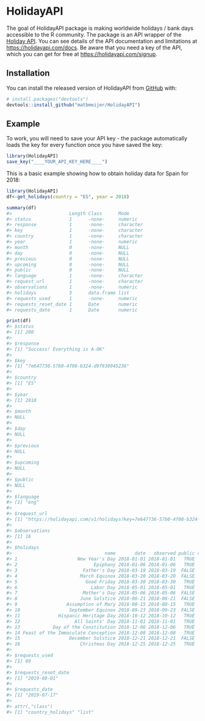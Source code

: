 
<!-- README.md is generated from README.Rmd. Please edit that file -->

# HolidayAPI

<!-- badges: start -->

<!-- badges: end -->

The goal of HolidayAPI package is making worldwide holidays / bank days
accessible to the R community. The package is an API wrapper of the
[Holiday API](https://holidayapi.com/). You can see details of the API
documentation and limitations at <https://holidayapi.com/docs>. Be aware
that you need a key of the API, which you can get for free at
<https://holidayapi.com/signup>.

## Installation

You can install the released version of HolidayAPI from
[GitHub](https://github.com/) with:

``` r
# install.packages("devtools")
devtools::install_github("matbmeijer/HolidayAPI")
```

## Example

To work, you will need to save your API key - the package automatically
loads the key for every function once you have saved the key:

``` r
library(HolidayAPI)
save_key("____YOUR_API_KEY_HERE____")
```

This is a basic example showing how to obtain holiday data for Spain for
2018:

``` r
library(HolidayAPI)
df<-get_holidays(country = "ES", year = 2018)

summary(df)
#>                     Length Class      Mode     
#> status              1      -none-     numeric  
#> response            1      -none-     character
#> key                 1      -none-     character
#> country             1      -none-     character
#> year                1      -none-     numeric  
#> month               0      -none-     NULL     
#> day                 0      -none-     NULL     
#> previous            0      -none-     NULL     
#> upcoming            0      -none-     NULL     
#> public              0      -none-     NULL     
#> language            1      -none-     character
#> request_url         1      -none-     character
#> observations        1      -none-     numeric  
#> holidays            5      data.frame list     
#> requests_used       1      -none-     numeric  
#> requests_reset_date 1      Date       numeric  
#> requests_date       1      Date       numeric

print(df)
#> $status
#> [1] 200
#> 
#> $response
#> [1] "Success! Everything is A-OK"
#> 
#> $key
#> [1] "7e647736-57b0-4f08-b324-d9f930945236"
#> 
#> $country
#> [1] "ES"
#> 
#> $year
#> [1] 2018
#> 
#> $month
#> NULL
#> 
#> $day
#> NULL
#> 
#> $previous
#> NULL
#> 
#> $upcoming
#> NULL
#> 
#> $public
#> NULL
#> 
#> $language
#> [1] "eng"
#> 
#> $request_url
#> [1] "https://holidayapi.com/v1/holidays?key=7e647736-57b0-4f08-b324-d9f930945236&country=ES&year=2018"
#> 
#> $observations
#> [1] 16
#> 
#> $holidays
#>                                  name       date   observed public country
#> 1                      New Year's Day 2018-01-01 2018-01-01   TRUE      ES
#> 2                            Epiphany 2018-01-06 2018-01-06   TRUE      ES
#> 3                        Father's Day 2018-03-19 2018-03-19  FALSE      ES
#> 4                       March Equinox 2018-03-20 2018-03-20  FALSE      ES
#> 5                         Good Friday 2018-03-30 2018-03-30   TRUE      ES
#> 6                           Labor Day 2018-05-01 2018-05-01   TRUE      ES
#> 7                        Mother's Day 2018-05-06 2018-05-06  FALSE      ES
#> 8                       June Solstice 2018-06-21 2018-06-21  FALSE      ES
#> 9                  Assumption of Mary 2018-08-15 2018-08-15   TRUE      ES
#> 10                  September Equinox 2018-09-23 2018-09-23  FALSE      ES
#> 11              Hispanic Heritage Day 2018-10-12 2018-10-12   TRUE      ES
#> 12                    All Saints' Day 2018-11-01 2018-11-01   TRUE      ES
#> 13            Day of the Constitution 2018-12-06 2018-12-06   TRUE      ES
#> 14 Feast of the Immaculate Conception 2018-12-08 2018-12-08   TRUE      ES
#> 15                  December Solstice 2018-12-21 2018-12-21  FALSE      ES
#> 16                      Christmas Day 2018-12-25 2018-12-25   TRUE      ES
#> 
#> $requests_used
#> [1] 89
#> 
#> $requests_reset_date
#> [1] "2019-08-01"
#> 
#> $requests_date
#> [1] "2019-07-17"
#> 
#> attr(,"class")
#> [1] "country_holidays" "list"
```
